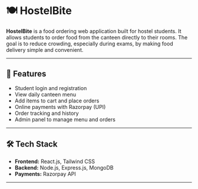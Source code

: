# 🍽️ HostelBite

**HostelBite** is a food ordering web application built for hostel students. It allows students to order food from the canteen directly to their rooms. The goal is to reduce crowding, especially during exams, by making food delivery simple and convenient.

---

## 🔑 Features

- Student login and registration
- View daily canteen menu
- Add items to cart and place orders
- Online payments with Razorpay (UPI)
- Order tracking and history
- Admin panel to manage menu and orders

---

## 🛠️ Tech Stack

- **Frontend:** React.js, Tailwind CSS
- **Backend:** Node.js, Express.js, MongoDB
- **Payments:** Razorpay API

---
